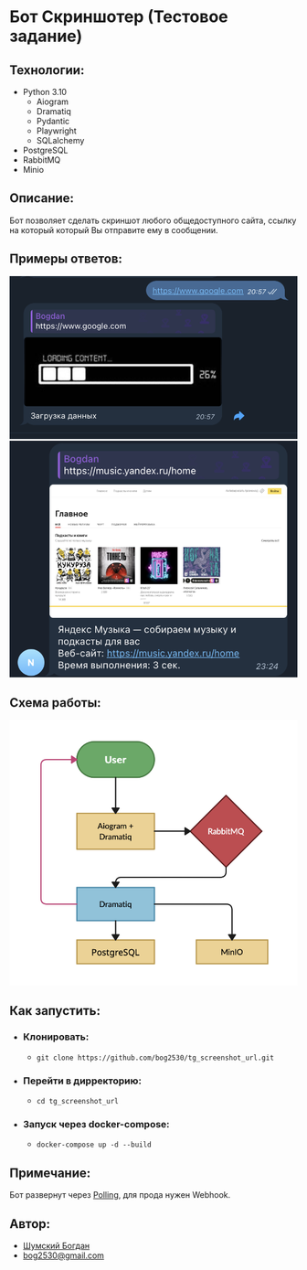 # Бот Скриншотер (Тестовое задание)

## Технологии:
- Python 3.10
  - Aiogram
  - Dramatiq
  - Pydantic
  - Playwright
  - SQLalchemy
- PostgreSQL
- RabbitMQ
- Minio

## Описание:
Бот позволяет сделать скриншот любого общедоступного сайта,
ссылку на который который Вы отправите ему в сообщении.

## Примеры ответов:
![1.png](1.png)
![2.png](2.png)

## Схема работы:
![3.png](3.png)

## Как запустить:
- ### Клонировать:
    - `git clone https://github.com/bog2530/tg_screenshot_url.git`
- ### Перейти в дирректорию:
  - `cd tg_screenshot_url`
- ### Запуск через docker-compose:
  - `docker-compose up -d --build`
  
## Примечание:
Бот развернут через [Polling](https://habr.com/ru/companies/otus/articles/786754/#),
для прода нужен Webhook.

## Автор:
- [Шумский Богдан]([https://t.me/bog2530)
- bog2530@gmail.com